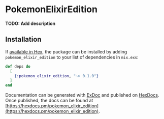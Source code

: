 # PokemonElixirEdition

**TODO: Add description**

## Installation

If [available in Hex](https://hex.pm/docs/publish), the package can be installed
by adding `pokemon_elixir_edition` to your list of dependencies in `mix.exs`:

```elixir
def deps do
  [
    {:pokemon_elixir_edition, "~> 0.1.0"}
  ]
end
```

Documentation can be generated with [ExDoc](https://github.com/elixir-lang/ex_doc)
and published on [HexDocs](https://hexdocs.pm). Once published, the docs can
be found at [https://hexdocs.pm/pokemon_elixir_edition](https://hexdocs.pm/pokemon_elixir_edition).

